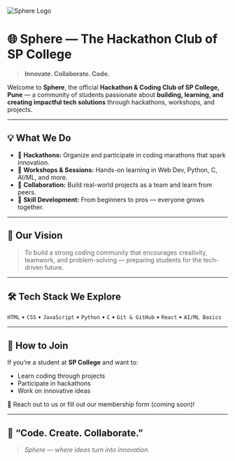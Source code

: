 ![Sphere Logo]([https://github.com/YourUsername/YourRepo/raw/main/logo.png](https://github.com/Anish1302D/Sphere-Coding-Club/blob/main/LOGO.jpg?raw=true))

# 🌐 Sphere — The Hackathon Club of SP College

> **Innovate. Collaborate. Code.**

Welcome to **Sphere**, the official **Hackathon & Coding Club of SP College, Pune** — a community of students passionate about **building, learning, and creating impactful tech solutions** through hackathons, workshops, and projects.

---

## 💡 What We Do
- 🧠 **Hackathons:** Organize and participate in coding marathons that spark innovation.  
- 💬 **Workshops & Sessions:** Hands-on learning in Web Dev, Python, C, AI/ML, and more.  
- 🤝 **Collaboration:** Build real-world projects as a team and learn from peers.  
- 🚀 **Skill Development:** From beginners to pros — everyone grows together.  

---

## 🧩 Our Vision
> To build a strong coding community that encourages creativity, teamwork, and problem-solving — preparing students for the tech-driven future.

---

## 🛠️ Tech Stack We Explore
`HTML` • `CSS` • `JavaScript` • `Python` • `C` • `Git & GitHub` • `React` • `AI/ML Basics`

---

## 💬 How to Join
If you’re a student at **SP College** and want to:
- Learn coding through projects  
- Participate in hackathons  
- Work on innovative ideas  

📩 Reach out to us or fill out our membership form (coming soon)!

---

## 🌟 “Code. Create. Collaborate.”
> _Sphere — where ideas turn into innovation._
